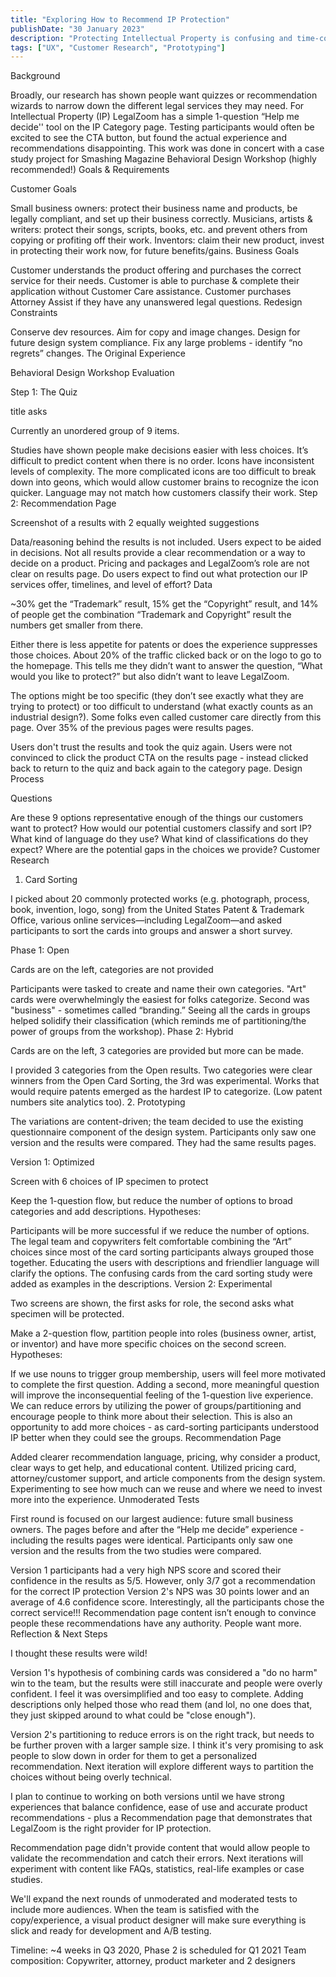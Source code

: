 ```yaml
---
title: "Exploring How to Recommend IP Protection"
publishDate: "30 January 2023"
description: "Protecting Intellectual Property is confusing and time-consuming. Most people don’t know what they need to protect their art or business and can get lost in all the different opinions online. We are reevaluating the language we use and the support we provide when our customers say, Help me decide."
tags: ["UX", "Customer Research", "Prototyping"]
---
```



Background

Broadly, our research has shown people want quizzes or recommendation wizards to narrow down the different legal services they may need.
For Intellectual Property (IP) LegalZoom has a simple 1-question “Help me decide'' tool on the IP Category page. Testing participants would often be excited to see the CTA button, but found the actual experience and recommendations disappointing.
This work was done in concert with a case study project for Smashing Magazine Behavioral Design Workshop (highly recommended!)
Goals & Requirements

Customer Goals

Small business owners: protect their business name and products, be legally compliant, and set up their business correctly.
Musicians, artists & writers: protect their songs, scripts, books, etc. and prevent others from copying or profiting off their work.
Inventors: claim their new product, invest in protecting their work now, for future benefits/gains.
Business Goals

Customer understands the product offering and purchases the correct service for their needs.
Customer is able to purchase & complete their application without Customer Care assistance.
Customer purchases Attorney Assist if they have any unanswered legal questions.
Redesign Constraints

Conserve dev resources. Aim for copy and image changes.
Design for future design system compliance.
Fix any large problems - identify “no regrets” changes.
The Original Experience

Behavioral Design Workshop Evaluation

Step 1: The Quiz

title asks 

Currently an unordered group of 9 items.

Studies have shown people make decisions easier with less choices.
It’s difficult to predict content when there is no order.
Icons have inconsistent levels of complexity. The more complicated icons are too difficult to break down into geons, which would allow customer brains to recognize the icon quicker.
Language may not match how customers classify their work.
Step 2: Recommendation Page

Screenshot of a results with 2 equally weighted suggestions

Data/reasoning behind the results is not included. Users expect to be aided in decisions. Not all results provide a clear recommendation or a way to decide on a product.
Pricing and packages and LegalZoom’s role are not clear on results page.
Do users expect to find out what protection our IP services offer, timelines, and level of effort?
Data

~30% get the “Trademark” result, 15% get the “Copyright” result, and 14% of people get the combination “Trademark and Copyright” result  the numbers get smaller from there.

Either there is less appetite for patents or does the experience suppresses those choices.
About 20% of the traffic clicked back or on the logo to go to the homepage. This tells me they didn’t want to answer the question, “What would you like to protect?” but also didn’t want to leave LegalZoom.

The options might be too specific (they don’t see exactly what they are trying to protect) or too difficult to understand (what exactly counts as an industrial design?).
Some folks even called customer care directly from this page.
Over 35% of the previous pages were results pages.

Users don't trust the results and took the quiz again.
Users were not convinced to click the product CTA on the results page - instead clicked back to return to the quiz and back again to the category page.
Design Process

Questions

Are these 9 options representative enough of the things our customers want to protect?
How would our potential customers classify and sort IP?
What kind of language do they use?
What kind of classifications do they expect?
Where are the potential gaps in the choices we provide?
Customer Research

1. Card Sorting

I picked about 20 commonly protected works (e.g. photograph, process, book, invention, logo, song) from the United States Patent & Trademark Office, various online services—including LegalZoom—and asked participants to sort the cards into groups and answer a short survey.

Phase 1: Open

Cards are on the left, categories are not provided

Participants were tasked to create and name their own categories.
"Art" cards were overwhelmingly the easiest for folks categorize. Second was "business" - sometimes called “branding.”
Seeing all the cards in groups helped solidify their classification (which reminds me of partitioning/the power of groups from the workshop).
Phase 2: Hybrid

Cards are on the left, 3 categories are provided but more can be made.

I provided 3 categories from the Open results. Two categories were clear winners from the Open Card Sorting, the 3rd was experimental.
Works that would require patents emerged as the hardest IP to categorize. (Low patent numbers site analytics too).
2. Prototyping

The variations are content-driven; the team decided to use the existing questionnaire component of the design system. Participants only saw one version and the results were compared. They had the same results pages.

Version 1: Optimized

Screen with 6 choices of IP specimen to protect

Keep the 1-question flow, but reduce the number of options to broad categories and add descriptions.
Hypotheses:

Participants will be more successful if we reduce the number of options. The legal team and copywriters felt comfortable combining the “Art” choices since most of the card sorting participants always grouped those together.
Educating the users with descriptions and friendlier language will clarify the options. The confusing cards from the card sorting study were added as examples in the descriptions.
Version 2: Experimental

Two screens are shown, the first asks for role, the second asks what specimen will be protected.

Make a 2-question flow, partition people into roles (business owner, artist, or inventor) and have more specific choices on the second screen.
Hypotheses:

If we use nouns to trigger group membership, users will feel more motivated to complete the first question. Adding a second, more meaningful question will improve the inconsequential feeling of the 1-question live experience.
We can reduce errors by utilizing the power of groups/partitioning and encourage people to think more about their selection. This is also an opportunity to add more choices - as card-sorting participants understood IP better when they could see the groups.
Recommendation Page



Added clearer recommendation language, pricing, why consider a product, clear ways to get help, and educational content.
Utilized pricing card, attorney/customer support, and article components from the design system.
Experimenting to see how much can we reuse and where we need to invest more into the experience.
Unmoderated Tests

First round is focused on our largest audience: future small business owners. The pages before and after the “Help me decide” experience - including the results pages were identical. Participants only saw one version and the results from the two studies were compared.

Version 1 participants had a very high NPS score and scored their confidence in the results as 5/5. However, only 3/7 got a recommendation for the correct IP protection
Version 2's NPS was 30 points lower and an average of 4.6 confidence score. Interestingly, all the participants chose the correct service!!!
Recommendation page content isn’t enough to convince people these recommendations have any authority. People want more.
Reflection & Next Steps

I thought these results were wild!

Version 1's hypothesis of combining cards was considered a "do no harm" win to the team, but the results were still inaccurate and people were overly confident. I feel it was oversimplified and too easy to complete. Adding descriptions only helped those who read them (and lol, no one does that, they just skipped around to what could be "close enough").

Version 2's partitioning to reduce errors is on the right track, but needs to be further proven with a larger sample size. I think it's very promising to ask people to slow down in order for them to get a personalized recommendation. Next iteration will explore different ways to partition the choices without being overly technical.

I plan to continue to working on both versions until we have strong experiences that balance confidence, ease of use and accurate product recommendations - plus a Recommendation page that demonstrates that LegalZoom is the right provider for IP protection.

Recommendation page didn't provide content that would allow people to validate the recommendation and catch their errors. Next iterations will experiment with content like FAQs, statistics, real-life examples or case studies.

We'll expand the next rounds of unmoderated and moderated tests to include more audiences. When the team is satisfied with the copy/experience, a visual product designer will make sure everything is slick and ready for development and A/B testing.

Timeline: ~4 weeks in Q3 2020, Phase 2 is scheduled for Q1 2021
Team composition: Copywriter, attorney, product marketer and 2 designers
